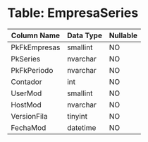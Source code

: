 # Table: EmpresaSeries

| Column Name | Data Type | Nullable |
|-------------|-----------|----------|
| PkFkEmpresas | smallint | NO |
| PkSeries | nvarchar | NO |
| PkFkPeriodo | nvarchar | NO |
| Contador | int | NO |
| UserMod | smallint | NO |
| HostMod | nvarchar | NO |
| VersionFila | tinyint | NO |
| FechaMod | datetime | NO |
